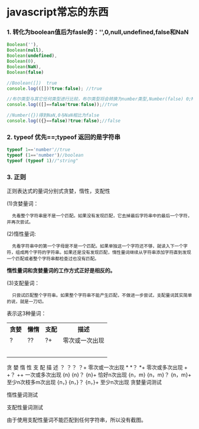 # javascript常忘的东西

### 1. 转化为boolean值后为fasle的：'',0,null,undefined,false和NaN
      
```js
Boolean(''),
Boolean(null),
Boolean(undefined),
Boolean(0),
Boolean(NaN),
Boolean(false)

//Boolean([])  true
console.log(([])?true:false); //true

//布尔类型与其它任何类型进行比较，布尔类型将会转换为number类型,Number(false) 0;Number([])实际是调用String([])得到"",再Number("")得到0
console.log(([]==false?true:false));//true

//Number({})得到NaN,0与NaN相比为false
console.log(({}==false)?true:false);//false
```

### 2. typeof 优先==;typeof 返回的是字符串

```js
typeof 1=='number'//true
typeof (1=='number')//boolean
typeof (typeof 1)//"string"
```

### 3. 正则

正则表达式的量词分别式贪婪，惰性，支配性

(1)贪婪量词：

      先看整个字符串是不是一个匹配。如果没有发现匹配，它去掉最后字符串中的最后一个字符，并再次尝试。
      
(2)惰性量词: 

      先看字符串中的第一个字母是不是一个匹配。如果单独这一个字符还不够，就读入下一个字符，组成两个字符的字符串。如果还是没有发现匹配，惰性量词继续从字符串添加字符直到发现一个匹配或者整个字符串都检查过也没有匹配。
 
**惰性量词和贪婪量词的工作方式正好是相反的。**
 
(3)支配量词：

      只尝试匹配整个字符串。如果整个字符串不能产生匹配，不做进一步尝试，支配量词其实简单的说，就是一刀切。
 
表示这3种量词：
<table>
      <tr>
            <th>贪婪</th>
            <th>懒惰</th>
            <th>支配</th>
            <th>描述</th>
      </tr>
       <tr>
             <td>?</td>
             <td>??</td>
             <td>?+</td>
             <td>零次或一次出现</td>
      </tr>
       <tr>
             <td></td>
             <td></td>
             <td></td>
             <td></td>
      </tr>
       <tr>
             <td></td>
             <td></td>
             <td></td>
             <td></td>
      </tr>
       <tr>
             <td></td>
             <td></td>
             <td></td>
             <td></td>
      </tr>
       <tr>
             <td></td>
             <td></td>
             <td></td>
             <td></td>
      </tr>
       <tr>
             <td></td>
             <td></td>
             <td></td>
             <td></td>
      </tr>
</table>
 贪   婪                          惰   性                             支   配                             描   述
    ？                              ？？                                 ？+                              零次或一次出现
    *                               *？                                  *+                               零次或多次出现
    +                               +？                                  ++                               一次或多次出现
    {n}                             {n}？                                {n}+                             恰好n次出现
    {n，m}                          {n，m}？                             {n，m}+                          至少n次枝多m次出现
    {n，}                           {n，}？                              {n，}+                           至少n次出现
贪婪量词测试
<script>
 var str="abbbaabbbaaabbb1234";
 var re1=/.*bbb/g;
 alert(re1.exec(str));
</script>

惰性量词测试
<script>
 var str="abbbaabbbaaabbb1234";
 var re1=/.*?bbb/g;
 alert(re1.exec(str));
</script>

支配性量词测试
<script>
 var str="abbbaabbbaaabbb1234";
 var re1=/.*+bbb/g;
 alert(re1.exec(str));
</script>
由于使用支配性量词不能匹配到任何字符串，所以没有截图。
 







